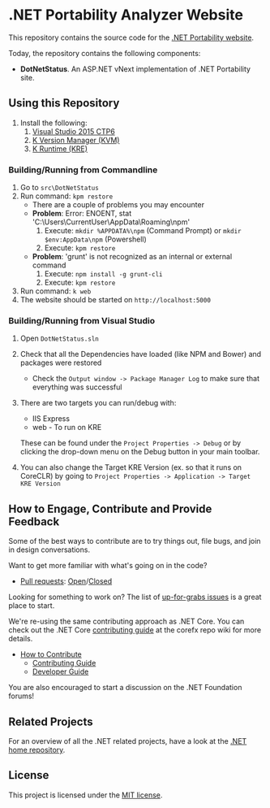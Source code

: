 # .NET Portability Analyzer Website

This repository contains the source code for the [.NET Portability website](http://dotnetstatus.azurewebsites.net/).

Today, the repository contains the following components:

* **DotNetStatus**. An ASP.NET vNext implementation of .NET Portability site.

## Using this Repository

1. Install the following:
    1. [Visual Studio 2015 CTP6](https://www.visualstudio.com/downloads/visual-studio-2015-ctp-vs)
    2. [K Version Manager (KVM)](https://github.com/aspnet/home#install-the-k-version-manager-kvm)
    3. [K Runtime (KRE)](https://github.com/aspnet/home#install-the-k-runtime-environment-kre)

### Building/Running from Commandline

1. Go to `src\DotNetStatus`
2. Run command: `kpm restore`
   * There are a couple of problems you may encounter
   * __Problem__: Error: ENOENT, stat 'C:\Users\CurrentUser\AppData\Roaming\npm'
      1. Execute: `mkdir %APPDATA%\npm` (Command Prompt) or `mkdir $env:AppData\npm` (Powershell)
      2. Execute: `kpm restore`
   * __Problem__: 'grunt' is not recognized as an internal or external command
      1. Execute: `npm install -g grunt-cli`
      2. Execute: `kpm restore`
3. Run command: `k web`
4. The website should be started on `http://localhost:5000`

### Building/Running from Visual Studio

1. Open `DotNetStatus.sln`
2. Check that all the Dependencies have loaded (like NPM and Bower) and packages were restored
   * Check the `Output window -> Package Manager Log` to make sure that everything was successful
3. There are two targets you can run/debug with:
   * IIS Express
   * web - To run on KRE

   These can be found under the `Project Properties -> Debug` or by clicking the drop-down menu on the Debug button in your main toolbar.
4. You can also change the Target KRE Version (ex. so that it runs on CoreCLR) by going to `Project Properties -> Application -> Target KRE Version`

## How to Engage, Contribute and Provide Feedback

Some of the best ways to contribute are to try things out, file bugs, and join in design conversations. 

Want to get more familiar with what's going on in the code?

* [Pull requests](https://github.com/Microsoft/dotnet-apiweb/pulls): [Open](https://github.com/Microsoft/dotnet-apiweb/pulls?q=is%3Aopen+is%3Apr)/[Closed](https://github.com/Microsoft/dotnet-apiweb/pulls?q=is%3Apr+is%3Aclosed)

Looking for something to work on? The list of [up-for-grabs issues](https://github.com/Microsoft/dotnet-apiweb/issues?q=is%3Aopen+is%3Aissue) is a great place to start.

We're re-using the same contributing approach as .NET Core. You can check out the .NET Core [contributing guide][Contributing Guide] at the corefx repo wiki for more details.

* [How to Contribute][Contributing Guide]
    * [Contributing Guide][Contributing Guide]
    * [Developer Guide]

You are also encouraged to start a discussion on the .NET Foundation forums!

[Contributing Guide]: https://github.com/dotnet/corefx/wiki/Contributing
[Developer Guide]: https://github.com/dotnet/corefx/wiki/Developer-Guide

## Related Projects

For an overview of all the .NET related projects, have a look at the
[.NET home repository](https://github.com/Microsoft/dotnet).

## License

This project is licensed under the [MIT license](LICENSE).